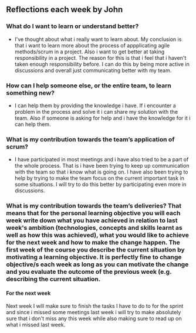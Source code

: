 ﻿
## Reflections each week by John

### What do I want to learn or understand better?
 - I've thought about what i really want to learn about. My conclusion is that i want to learn more about the process of appplicating agile methods/scrum in a project. Also i want to get better at taking responsibility in a project. The reason for this is that i feel that i haven't taken enough responsibility before. I can do this by being more active in discussions and overall just communicating better with my team.

### How can I help someone else, or the entire team, to learn something new?
- I can help them by providing the knowledge i have. If i encounter a problem in the process and solve it i can share my solution with the team. Also if someone is asking for help and i have the knowledge for it i can help them.

### What is my contribution towards the team’s application of scrum?
- I have participated in most meetings and i have also tried to be a part of the whole process. That is i have been trying to keep up communication with the team so that i know what is going on. I have also been trying to help by trying to make the team focus on the current important task in some situations. I will try to do this better by participating even more in discussions.

### What is my contribution towards the team’s deliveries? That means that for the personal learning objective you will each week write down what you have achieved in relation to last week's ambition (technologies, concepts and skills learnt as well as how this was achieved), what you would like to achieve for the next week and how to make the change happen. The first week of the course you describe the current situation by motivating a learning objective. It is perfectly fine to change objective/s each week as long as you can motivate the change and you evaluate the outcome of the previous week (e.g. describing the current situation.
#### For the next week
Next week I will make sure to finish the tasks I have to do to for the sprint and since i missed some meetings last week i will try to make absolutely sure that i don't miss any this week while also making sure to read up on what i missed last week.